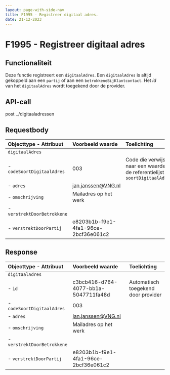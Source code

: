 ```yaml
---
layout: page-with-side-nav
title: F1995 - Registreer digitaal adres.
date: 21-12-2023
---
```


# F1995 - Registreer digitaal adres

## Functionaliteit

Deze functie registreert een `digitaalAdres`. 
Een `digitaalAdres` is altijd gekoppeld aan een `partij` of aan een `betrokkeneBijKlantcontact`.
Het *id* van het `digitaalAdres` wordt toegekend door de provider. 

## API-call

post ../digitaaladressen                          

## Requestbody 

| Objecttype - Attribuut | Voorbeeld waarde | Toelichting |
| :----------- | :----------- | :----------- |
| `digitaalAdres` | | |
| - `codeSoortDigitaalAdres` | 003 | Code die verwijst naar een waarde in de referentielijst `soortDigitaalAdres` | 
| - `adres` | jan.janssen@VNG.nl | | 
| - `omschrijving` | Mailadres op het werk | | 
| - `verstrektDoorBetrokkene` | | |
| - `verstrektDoorPartij` | e8203b1b-f9e1-4fa1-96ce-2bcf36e061c2 | | 

## Response 

| Objecttype - Attribuut | Voorbeeld waarde | Toelichting |
| :----------- | :----------- | :----------- |
| `digitaalAdres` | | |
| - `id` | c3bcb416-d764-4077-bb1a-5047711fa48d | Automatisch toegekend door provider | 
| - `codeSoortDigitaalAdres` | 003 | | 
| - `adres` | jan.janssen@VNG.nl | | 
| - `omschrijving` | Mailadres op het werk | | 
| - `verstrektDoorBetrokkene` | | |
| - `verstrektDoorPartij` | e8203b1b-f9e1-4fa1-96ce-2bcf36e061c2 | | 
